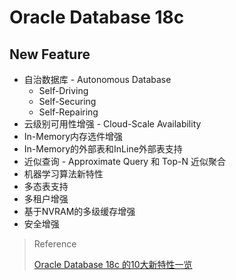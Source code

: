 # Oracle Database 18c

## New Feature

- 自治数据库 - Autonomous Database
  - Self-Driving
  - Self-Securing
  - Self-Repairing
- 云级别可用性增强 - Cloud-Scale Availability
- In-Memory内存选件增强
- In-Memory的外部表和InLine外部表支持
- 近似查询 - Approximate Query 和 Top-N 近似聚合
- 机器学习算法新特性
- 多态表支持
- 多租户增强
- 基于NVRAM的多级缓存增强
- 安全增强

> Reference
>
> [Oracle Database 18c 的10大新特性一览](https://mp.weixin.qq.com/s/qmSNFd6Oh7Cc4BvRixmdHw)